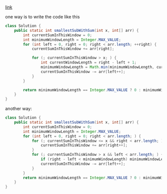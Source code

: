 [link](https://www.geeksforgeeks.org/problems/smallest-subarray-with-sum-greater-than-x5651/1?page=1&category=sliding-window&difficulty=Basic,Easy&sortBy=submissions)

one way is to write the code like this

```java
class Solution {
    public static int smallestSubWithSum(int x, int[] arr) {
        int currentSumInThisWindow = 0;
        int minimumWindowLength = Integer.MAX_VALUE;
        for (int left = 0, right = 0; right < arr.length; ++right) {
            currentSumInThisWindow += arr[right];

            for (; currentSumInThisWindow > x; ) {
                int currentWindowLength = right - left + 1;
                minimumWindowLength = Math.min(minimumWindowLength, currentWindowLength);
                currentSumInThisWindow -= arr[left++];
            }
        }

        return minimumWindowLength == Integer.MAX_VALUE ? 0 : minimumWindowLength;
    }
}
```

another way:

```java
class Solution {
    public static int smallestSubWithSum(int x, int[] arr) {
    	int currentSumInThisWindow = 0;
    	int minimumWindowLength = Integer.MAX_VALUE;
    	for (int left = 0, right = 0; right < arr.length; ) {
            for (; currentSumInThisWindow <= x && right < arr.length; ) {
                currentSumInThisWindow += arr[right++];
            }
            for (; currentSumInThisWindow > x && left < arr.length; ) {
                if (right - left < minimumWindowLength) minimumWindowLength = right - left;
                currentSumInThisWindow -= arr[left++];
            }
    	}
        return minimumWindowLength == Integer.MAX_VALUE ? 0 : minimumWindowLength;
    }   
}
```
